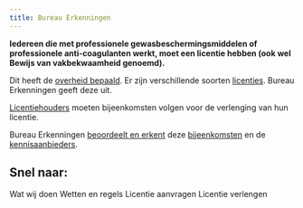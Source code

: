 ```yaml
---
title: Bureau Erkenningen
---
```

**Iedereen die met professionele gewasbeschermingsmiddelen of professionele anti-coagulanten werkt, moet een licentie hebben (ook wel Bewijs van vakbekwaamheid genoemd).**

Dit heeft de [overheid bepaald](/licenties/wetten-en-regels). Er zijn verschillende soorten [licenties](/licenties). Bureau Erkenningen geeft deze uit.

[Licentiehouders](/wat-wij-doen/licentiehouders) moeten bijeenkomsten volgen voor de verlenging van hun licentie.

Bureau Erkenningen [beoordeelt en erkent](/wat-wij-doen) deze [bijeenkomsten](/bijeenkomsten/bijeenkomsten-zoeken) en de [kennisaanbieders](/wat-wij-doen/kennisaanbieders).

## Snel naar:

<LinkButtonContainer>
<LinkButton to="/wat-wij-doen/">Wat wij doen</LinkButton>
<LinkButton to="/licenties/wetten-en-regels">Wetten en regels</LinkButton>
<LinkButton to="/licenties/licentie-aanvragen/">Licentie aanvragen</LinkButton>
<LinkButton to="/licenties/licentie-verlengen/">Licentie verlengen</LinkButton>
</LinkButtonContainer>